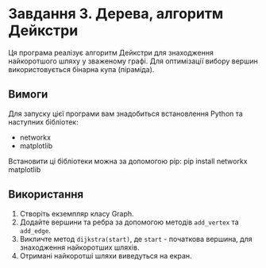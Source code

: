 # Завдання 3. Дерева, алгоритм Дейкстри

Ця програма реалізує алгоритм Дейкстри для знаходження найкоротшого шляху у зваженому графі. Для оптимізації вибору вершин використовується бінарна купа (піраміда).

## Вимоги

Для запуску цієї програми вам знадобиться встановлення Python та наступних бібліотек:

- networkx
- matplotlib

Встановити ці бібліотеки можна за допомогою pip: pip install networkx matplotlib

## Використання

1. Створіть екземпляр класу Graph.
2. Додайте вершини та ребра за допомогою методів `add_vertex` та `add_edge`.
3. Викличте метод `dijkstra(start)`, де `start` - початкова вершина, для знаходження найкоротших шляхів.
4. Отримані найкоротші шляхи виведуться на екран.


